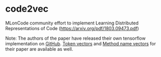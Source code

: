 # code2vec
MLonCode community effort to implement Learning Distributed Representations of Code (https://arxiv.org/pdf/1803.09473.pdf)

Note: The authors of the paper have released their own tensorflow implementation on [GitHub](https://github.com/tech-srl/code2vec).
[Token vectors](https://s3.amazonaws.com/code2vec/model/token_vecs.tar.gz) and [Method name vectors](https://s3.amazonaws.com/code2vec/model/target_vecs.tar.gz) for their paper are available as well.
